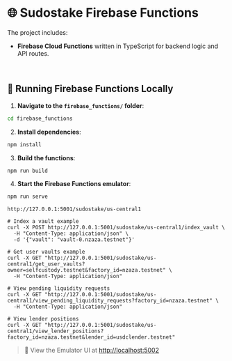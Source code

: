 # 🌐 Sudostake Firebase Functions

The project includes:
- **Firebase Cloud Functions** written in TypeScript for backend logic and API routes.

&nbsp;

## 🔧 Running Firebase Functions Locally

1. **Navigate to the `firebase_functions/` folder**:

```bash
cd firebase_functions
```

2. **Install dependencies**:

```bash
npm install
```

3. **Build the functions**:

```bash
npm run build
```

4. **Start the Firebase Functions emulator**:

```bash
npm run serve
```

```
http://127.0.0.1:5001/sudostake/us-central1

# Index a vault example
curl -X POST http://127.0.0.1:5001/sudostake/us-central1/index_vault \
  -H "Content-Type: application/json" \
  -d '{"vault": "vault-0.nzaza.testnet"}'

# Get user vaults example
curl -X GET "http://127.0.0.1:5001/sudostake/us-central1/get_user_vaults?owner=selfcustody.testnet&factory_id=nzaza.testnet" \
  -H "Content-Type: application/json"

# View pending liquidity requests
curl -X GET "http://127.0.0.1:5001/sudostake/us-central1/view_pending_liquidity_requests?factory_id=nzaza.testnet" \
  -H "Content-Type: application/json"

# View lender positions
curl -X GET "http://127.0.0.1:5001/sudostake/us-central1/view_lender_positions?factory_id=nzaza.testnet&lender_id=usdclender.testnet"
```

> 🔎 View the Emulator UI at [http://localhost:5002](http://localhost:5002)
